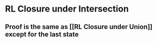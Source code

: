 # RL Closure under Intersection



## Proof is the same as [[RL Closure under Union]] except for the last state
